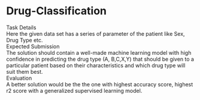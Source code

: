 # Drug-Classification
Task Details </br>
Here the given data set has a series of parameter of the patient like Sex, Drug Type etc.</br>
Expected Submission</br>
The solution should contain a well-made machine learning model with high confidence in predicting the drug type (A, B,C,X,Y) that should be given to a particular patient based on their characteristics and which drug type will suit them best.  
Evaluation</br>
A better solution would be the the one with highest accuracy score, highest r2 score with a generalized supervised learning model.
